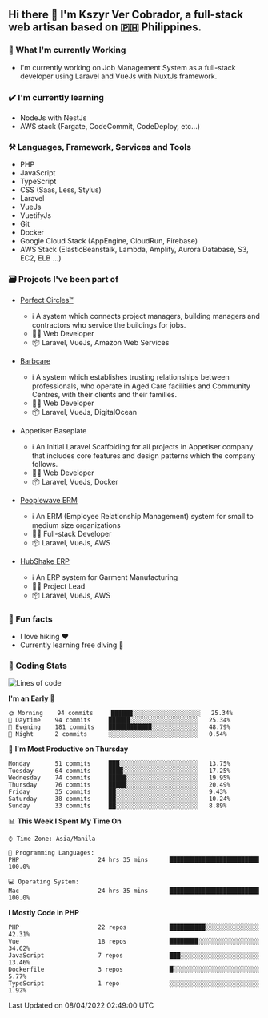 ## Hi there 👋 I'm Kszyr Ver Cobrador, a full-stack web artisan based on 🇵🇭 Philippines.

### 🚀 What I'm currently Working

- I'm currently working on Job Management System as a full-stack developer using Laravel and VueJs with NuxtJs framework.

### ✔️ I'm currently learning

- NodeJs with NestJs
- AWS stack (Fargate, CodeCommit, CodeDeploy, etc...)

### ⚒️ Languages, Framework, Services and Tools
- PHP
- JavaScript
- TypeScript
- CSS (Saas, Less, Stylus)
- Laravel
- VueJs
- VuetifyJs
- Git
- Docker
- Google Cloud Stack (AppEngine, CloudRun, Firebase)
- AWS Stack (ElasticBeanstalk, Lambda, Amplify, Aurora Database, S3, EC2, ELB ...)


### 🗃 Projects I've been part of

- <a href="https://perfectcircles.com.au/" target="_blank">Perfect Circles™</a>

  - ℹ️ A system which connects project managers, building managers and contractors who service the buildings for jobs.
  - 👨‍💻 Web Developer
  - 📦 Laravel, VueJs, Amazon Web Services

- <a href="https://appetiser.com.au/portfolio/barbcare" target="_blank">Barbcare</a>

  - ℹ️ A system which establishes trusting relationships between professionals, who operate in Aged Care facilities and Community Centres, with their clients and their families.
  - 👨‍💻 Web Developer
  - 📦 Laravel, VueJs, DigitalOcean

- Appetiser Baseplate

  - ℹ️ An Initial Laravel Scaffolding for all projects in Appetiser company that includes core features and design patterns which the company follows.
  - 👨‍💻 Web Developer
  - 📦 Laravel, VueJs, Docker

- <a href="https://peoplewave.co" target="_blank">Peoplewave ERM</a>

  - ℹ️ An ERM (Employee Relationship Management) system for small to medium size organizations
  - 👨‍💻 Full-stack Developer
  - 📦 Laravel, VueJs, AWS

- <a href="https://www.posbang.com/garment-erp" target="_blank">HubShake ERP</a>

  - ℹ️ An ERP system for Garment Manufacturing
  - 👨‍💻 Project Lead
  - 📦 Laravel, VueJs, AWS

### 🌴 Fun facts

- I love hiking ❤️
- Currently learning free diving 🥽

### 🌟 Coding Stats

<!-- WakaTime Stats -->

<!--START_SECTION:waka-->
![Lines of code](https://img.shields.io/badge/From%20Hello%20World%20I%27ve%20Written-501%20Thousand%20lines%20of%20code-blue)

**I'm an Early 🐤** 

```text
🌞 Morning    94 commits     ██████░░░░░░░░░░░░░░░░░░░   25.34% 
🌆 Daytime    94 commits     ██████░░░░░░░░░░░░░░░░░░░   25.34% 
🌃 Evening    181 commits    ████████████░░░░░░░░░░░░░   48.79% 
🌙 Night      2 commits      ░░░░░░░░░░░░░░░░░░░░░░░░░   0.54%

```
📅 **I'm Most Productive on Thursday** 

```text
Monday       51 commits     ███░░░░░░░░░░░░░░░░░░░░░░   13.75% 
Tuesday      64 commits     ████░░░░░░░░░░░░░░░░░░░░░   17.25% 
Wednesday    74 commits     █████░░░░░░░░░░░░░░░░░░░░   19.95% 
Thursday     76 commits     █████░░░░░░░░░░░░░░░░░░░░   20.49% 
Friday       35 commits     ██░░░░░░░░░░░░░░░░░░░░░░░   9.43% 
Saturday     38 commits     ██░░░░░░░░░░░░░░░░░░░░░░░   10.24% 
Sunday       33 commits     ██░░░░░░░░░░░░░░░░░░░░░░░   8.89%

```


📊 **This Week I Spent My Time On** 

```text
⌚︎ Time Zone: Asia/Manila

💬 Programming Languages: 
PHP                      24 hrs 35 mins      █████████████████████████   100.0%

💻 Operating System: 
Mac                      24 hrs 35 mins      █████████████████████████   100.0%

```

**I Mostly Code in PHP** 

```text
PHP                      22 repos            ██████████░░░░░░░░░░░░░░░   42.31% 
Vue                      18 repos            ████████░░░░░░░░░░░░░░░░░   34.62% 
JavaScript               7 repos             ███░░░░░░░░░░░░░░░░░░░░░░   13.46% 
Dockerfile               3 repos             █░░░░░░░░░░░░░░░░░░░░░░░░   5.77% 
TypeScript               1 repo              ░░░░░░░░░░░░░░░░░░░░░░░░░   1.92%

```



 Last Updated on 08/04/2022 02:49:00 UTC
<!--END_SECTION:waka-->
